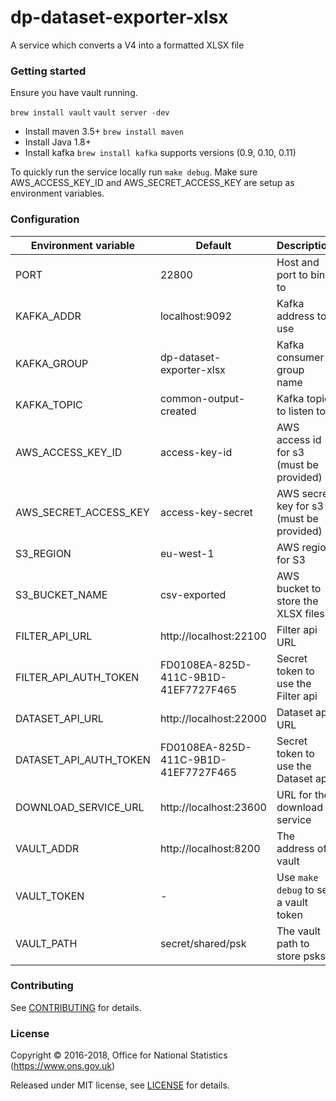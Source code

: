 dp-dataset-exporter-xlsx
================

A service which converts a V4 into a formatted XLSX file

### Getting started

Ensure you have vault running.

`brew install vault`
`vault server -dev`

* Install maven 3.5+ `brew install maven`
* Install Java 1.8+
* Install kafka `brew install kafka` supports versions (0.9, 0.10, 0.11)

To quickly run the service locally run `make debug`. Make sure AWS_ACCESS_KEY_ID and AWS_SECRET_ACCESS_KEY are
setup as environment variables.

### Configuration

| Environment variable  | Default                              | Description
| ----------------------| -------------------------------------|---------------------------------
| PORT                  | 22800                                | Host and port to bind to
| KAFKA_ADDR            | localhost:9092                       | Kafka address to use
| KAFKA_GROUP           | dp-dataset-exporter-xlsx             | Kafka consumer group name
| KAFKA_TOPIC           | common-output-created                | Kafka topic to listen to
| AWS_ACCESS_KEY_ID     | access-key-id                        | AWS access id for s3 (must be provided)
| AWS_SECRET_ACCESS_KEY | access-key-secret                    | AWS secret key for s3 (must be provided)
| S3_REGION             | eu-west-1                            | AWS region for S3
| S3_BUCKET_NAME        | csv-exported                         | AWS bucket to store the XLSX files
| FILTER_API_URL        | http://localhost:22100               | Filter api URL
| FILTER_API_AUTH_TOKEN | FD0108EA-825D-411C-9B1D-41EF7727F465 | Secret token to use the Filter api
| DATASET_API_URL       | http://localhost:22000               | Dataset api URL
| DATASET_API_AUTH_TOKEN| FD0108EA-825D-411C-9B1D-41EF7727F465 | Secret token to use the Dataset api
| DOWNLOAD_SERVICE_URL  | http://localhost:23600               | URL for the download service
| VAULT_ADDR            | http://localhost:8200                | The address of vault
| VAULT_TOKEN           | -                                    | Use `make debug` to set a vault token
| VAULT_PATH            | secret/shared/psk                    | The vault path to store psks


### Contributing

See [CONTRIBUTING](CONTRIBUTING.md) for details.

### License

Copyright © 2016-2018, Office for National Statistics (https://www.ons.gov.uk)

Released under MIT license, see [LICENSE](LICENSE.md) for details.
